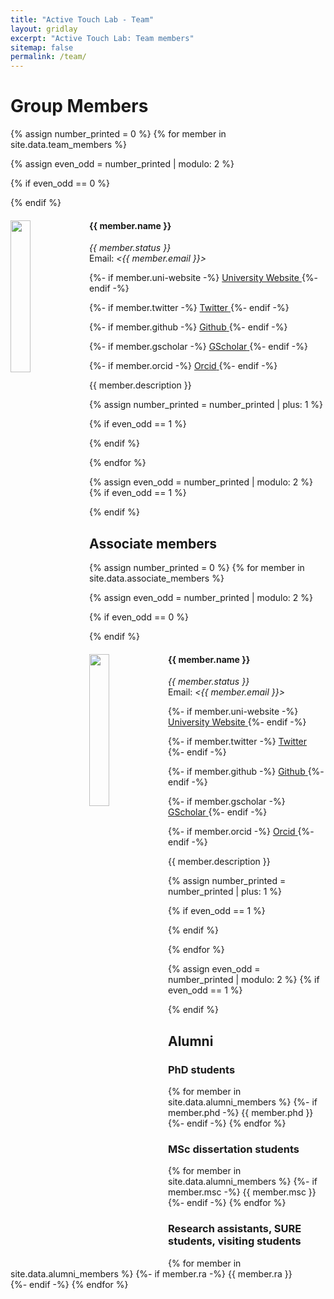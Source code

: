 ```yaml
---
title: "Active Touch Lab - Team"
layout: gridlay
excerpt: "Active Touch Lab: Team members"
sitemap: false
permalink: /team/
---
```


# Group Members

{% assign number_printed = 0 %}
{% for member in site.data.team_members %}

{% assign even_odd = number_printed | modulo: 2 %}

{% if even_odd == 0 %}
<div class="row">
{% endif %}

<div class="col-sm-6 clearfix">
  <img src="{{ site.url }}{{ site.baseurl }}/images/team/{{ member.photo }}" class="img-responsive" width="25%" style="float: left" />
  <h4>{{ member.name }}</h4>
  <i>{{ member.status }}</i><br>
  Email:<i> <{{ member.email }}></i><br>

  {%- if member.uni-website -%}
  <a href="{{ member.uni-website }}" title="University Website">
    <span class="fa-stack fa-lg" aria-hidden="true" style="font-size: 1em">
      <i class="fas fa-circle fa-stack-2x"></i>
      <i class="fa fa-university fa-stack-1x fa-inverse"></i>
    </span>
    <span class="sr-only">University Website</span>
  </a>
  {%- endif -%}

  {%- if member.twitter -%}
  <a href="https://twitter.com/{{ member.twitter }}" title="Twitter">
    <span class="fa-stack fa-lg" aria-hidden="true" style="font-size: 1em">
      <i class="fas fa-circle fa-stack-2x"></i>
      <i class="fab fa-twitter fa-stack-1x fa-inverse"></i>
    </span>
    <span class="sr-only">Twitter</span>
  </a>
  {%- endif -%}

  {%- if member.github -%}
  <a href="https://github.com/{{ member.github }}" title="Github">
    <span class="fa-stack fa-lg" aria-hidden="true" style="font-size: 1em">
      <i class="fas fa-circle fa-stack-2x"></i>
      <i class="fab fa-github fa-stack-1x fa-inverse"></i>
    </span>
    <span class="sr-only">Github</span>
  </a>
  {%- endif -%}

  {%- if member.gscholar -%}
  <a href="https://scholar.google.com/citations?user={{ member.gscholar }}" title="GScholar">
    <span class="fa-stack fa-lg" aria-hidden="true" style="font-size: 1em">
      <i class="fas fa-circle fa-stack-2x"></i>
      <i class="fa fa-graduation-cap fa-stack-1x fa-inverse"></i>
    </span>
    <span class="sr-only">GScholar</span>
  </a>
  {%- endif -%}

  {%- if member.orcid -%}
  <a href="https://orcid.org/{{ member.orcid }}" title="Orcid">
    <span class="fa-stack fa-lg" aria-hidden="true" style="font-size: 1em">
      <i class="fas fa-circle fa-stack-2x"></i>
      <i class="fab fa-orcid fa-stack-1x fa-inverse"></i>
    </span>
    <span class="sr-only">Orcid</span>
  </a>
  {%- endif -%}
  <br>
  <p>{{ member.description }}</p>
</div>

{% assign number_printed = number_printed | plus: 1 %}

{% if even_odd == 1 %}
</div>
{% endif %}

{% endfor %}

{% assign even_odd = number_printed | modulo: 2 %}
{% if even_odd == 1 %}
</div>
{% endif %}


## Associate members

{% assign number_printed = 0 %}
{% for member in site.data.associate_members %}

{% assign even_odd = number_printed | modulo: 2 %}

{% if even_odd == 0 %}
<div class="row">
{% endif %}

<div class="col-sm-6 clearfix">
  <img src="{{ site.url }}{{ site.baseurl }}/images/team/{{ member.photo }}" class="img-responsive" width="25%" style="float: left" />
  <h4>{{ member.name }}</h4>
  <i>{{ member.status }}</i><br>
  Email:<i> <{{ member.email }}></i><br>

  {%- if member.uni-website -%}
  <a href="{{ member.uni-website }}" title="University Website">
    <span class="fa-stack fa-lg" aria-hidden="true" style="font-size: 1em">
      <i class="fas fa-circle fa-stack-2x"></i>
      <i class="fa fa-university fa-stack-1x fa-inverse"></i>
    </span>
    <span class="sr-only">University Website</span>
  </a>
  {%- endif -%}

  {%- if member.twitter -%}
  <a href="https://twitter.com/{{ member.twitter }}" title="Twitter">
    <span class="fa-stack fa-lg" aria-hidden="true" style="font-size: 1em">
      <i class="fas fa-circle fa-stack-2x"></i>
      <i class="fab fa-twitter fa-stack-1x fa-inverse"></i>
    </span>
    <span class="sr-only">Twitter</span>
  </a>
  {%- endif -%}

  {%- if member.github -%}
  <a href="https://github.com/{{ member.github }}" title="Github">
    <span class="fa-stack fa-lg" aria-hidden="true" style="font-size: 1em">
      <i class="fas fa-circle fa-stack-2x"></i>
      <i class="fab fa-github fa-stack-1x fa-inverse"></i>
    </span>
    <span class="sr-only">Github</span>
  </a>
  {%- endif -%}

  {%- if member.gscholar -%}
  <a href="https://scholar.google.com/citations?user={{ member.gscholar }}" title="GScholar">
    <span class="fa-stack fa-lg" aria-hidden="true" style="font-size: 1em">
      <i class="fas fa-circle fa-stack-2x"></i>
      <i class="fa fa-graduation-cap fa-stack-1x fa-inverse"></i>
    </span>
    <span class="sr-only">GScholar</span>
  </a>
  {%- endif -%}

  {%- if member.orcid -%}
  <a href="https://orcid.org/{{ member.orcid }}" title="Orcid">
    <span class="fa-stack fa-lg" aria-hidden="true" style="font-size: 1em">
      <i class="fas fa-circle fa-stack-2x"></i>
      <i class="fab fa-orcid fa-stack-1x fa-inverse"></i>
    </span>
    <span class="sr-only">Orcid</span>
  </a>
  {%- endif -%}
  <br>
  <p>{{ member.description }}</p>
</div>

{% assign number_printed = number_printed | plus: 1 %}

{% if even_odd == 1 %}
</div>
{% endif %}

{% endfor %}

{% assign even_odd = number_printed | modulo: 2 %}
{% if even_odd == 1 %}
</div>
{% endif %}

## Alumni

### PhD students

{% for member in site.data.alumni_members %} 
  {%- if member.phd -%}
    {{ member.phd }} <br /> 
  {%- endif -%}
{% endfor %}


### MSc dissertation students

{% for member in site.data.alumni_members %} 
  {%- if member.msc -%}
    {{ member.msc }} <br /> 
  {%- endif -%}
{% endfor %}

### Research assistants, SURE students, visiting students

{% for member in site.data.alumni_members %} 
  {%- if member.ra -%}
    {{ member.ra }} <br /> 
  {%- endif -%}
{% endfor %}

